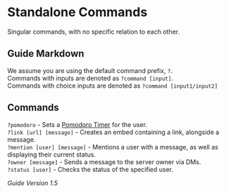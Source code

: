 # Standalone Commands
Singular commands, with no specific relation to each other.

## Guide Markdown
We assume you are using the default command prefix, `?`.  
Commands with inputs are denoted as `?command [input]`.  
Commands with choice inputs are denoted as `?command [input1/input2]`

## Commands
`?pomodoro` - Sets a [Pomodoro Timer](https://francescocirillo.com/pages/pomodoro-technique) for the user.  
`?link [url] [message]` - Creates an embed containing a link, alongside a message.  
`?mention [user] [message]` - Mentions a user with a message, as well as displaying their current status.  
`?owner [message]` - Sends a message to the server owner via DMs.  
`?status [user]` - Checks the status of the specified user.  

*Guide Version 1.5*
